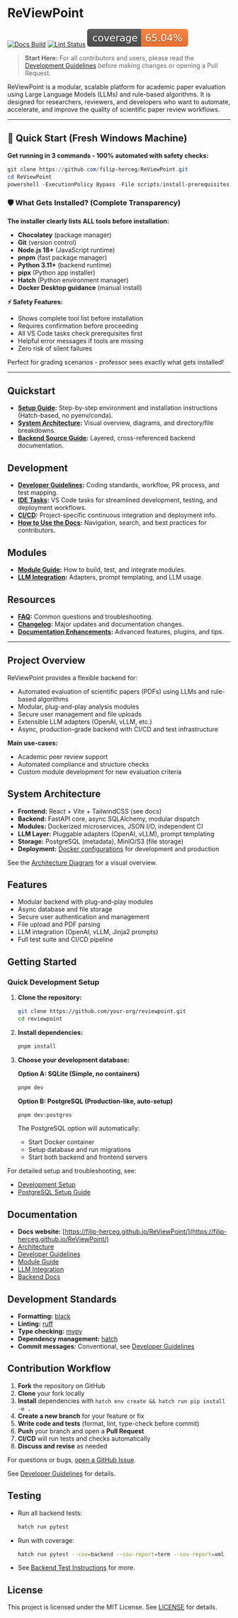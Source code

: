 # ReViewPoint

[![Docs Build](https://github.com/filip-herceg/ReViewPoint/actions/workflows/docs.yaml/badge.svg "Docs Build Status")](https://github.com/filip-herceg/ReViewPoint/actions/workflows/docs.yaml)
[![Lint Status](https://github.com/filip-herceg/ReViewPoint/actions/workflows/docs.yaml/badge.svg?label=lint "Lint Status")](https://github.com/filip-herceg/ReViewPoint/actions/workflows/docs.yaml)
![Test Coverage](docs/content/images/coverage.svg "Test Coverage Badge")

> **Start Here:** For all contributors and users, please read the [Development Guidelines](https://filip-herceg.github.io/ReViewPoint/dev-guidelines/) before making changes or opening a Pull Request.

ReViewPoint is a modular, scalable platform for academic paper evaluation using Large Language Models (LLMs) and rule-based algorithms. It is designed for researchers, reviewers, and developers who want to automate, accelerate, and improve the quality of scientific paper review workflows.

---

## 🚀 Quick Start (Fresh Windows Machine)

**Get running in 3 commands - 100% automated with safety checks:**

```powershell
git clone https://github.com/filip-herceg/ReViewPoint.git
cd ReViewPoint
powershell -ExecutionPolicy Bypass -File scripts/install-prerequisites.ps1
```

### 🛡️ **What Gets Installed? (Complete Transparency)**

**The installer clearly lists ALL tools before installation:**
- **Chocolatey** (package manager)
- **Git** (version control) 
- **Node.js 18+** (JavaScript runtime)
- **pnpm** (fast package manager)
- **Python 3.11+** (backend runtime)
- **pipx** (Python app installer)
- **Hatch** (Python environment manager)
- **Docker Desktop guidance** (manual install)

**⚡ Safety Features:**
- Shows complete tool list before installation
- Requires confirmation before proceeding  
- All VS Code tasks check prerequisites first
- Helpful error messages if tools are missing
- Zero risk of silent failures

Perfect for grading scenarios - professor sees exactly what gets installed!

---

## Quickstart

- **[Setup Guide](https://filip-herceg.github.io/ReViewPoint/setup/):** Step-by-step environment and installation instructions (Hatch-based, no pyenv/conda).
- **[System Architecture](https://filip-herceg.github.io/ReViewPoint/architecture/):** Visual overview, diagrams, and directory/file breakdowns.
- **[Backend Source Guide](https://filip-herceg.github.io/ReViewPoint/backend-source-guide/):** Layered, cross-referenced backend documentation.

## Development

- **[Developer Guidelines](https://filip-herceg.github.io/ReViewPoint/dev-guidelines/):** Coding standards, workflow, PR process, and test mapping.
- **[IDE Tasks](docs/IDE_TASKS.md):** VS Code tasks for streamlined development, testing, and deployment workflows.
- **[CI/CD](https://filip-herceg.github.io/ReViewPoint/ci-cd/):** Project-specific continuous integration and deployment info.
- **[How to Use the Docs](https://filip-herceg.github.io/ReViewPoint/how-to-use-docs/):** Navigation, search, and best practices for contributors.

## Modules

- **[Module Guide](https://filip-herceg.github.io/ReViewPoint/module-guide/):** How to build, test, and integrate modules.
- **[LLM Integration](https://filip-herceg.github.io/ReViewPoint/llm-integration/):** Adapters, prompt templating, and LLM usage.

## Resources

- **[FAQ](https://filip-herceg.github.io/ReViewPoint/faq/):** Common questions and troubleshooting.
- **[Changelog](https://filip-herceg.github.io/ReViewPoint/changelog/):** Major updates and documentation changes.
- **[Documentation Enhancements](https://filip-herceg.github.io/ReViewPoint/documentation-enhancements/):** Advanced features, plugins, and tips.

---

## Project Overview

ReViewPoint provides a flexible backend for:

- Automated evaluation of scientific papers (PDFs) using LLMs and rule-based algorithms
- Modular, plug-and-play analysis modules
- Secure user management and file uploads
- Extensible LLM adapters (OpenAI, vLLM, etc.)
- Async, production-grade backend with CI/CD and test infrastructure

**Main use-cases:**

- Academic peer review support
- Automated compliance and structure checks
- Custom module development for new evaluation criteria

## System Architecture

- **Frontend:** React + Vite + TailwindCSS (see docs)
- **Backend:** FastAPI core, async SQLAlchemy, modular dispatch
- **Modules:** Dockerized microservices, JSON I/O, independent CI
- **LLM Layer:** Pluggable adapters (OpenAI, vLLM), prompt templating
- **Storage:** PostgreSQL (metadata), MinIO/S3 (file storage)
- **Deployment:** [Docker configurations](backend/deployment/docker/DOCKER-GUIDE.md) for development and production

See the [Architecture Diagram](https://filip-herceg.github.io/ReViewPoint/architecture/) for a visual overview.

## Features

- Modular backend with plug-and-play modules
- Async database and file storage
- Secure user authentication and management
- File upload and PDF parsing
- LLM integration (OpenAI, vLLM, Jinja2 prompts)
- Full test suite and CI/CD pipeline

## Getting Started

### Quick Development Setup

1. **Clone the repository:**

   ```bash
   git clone https://github.com/your-org/reviewpoint.git
   cd reviewpoint
   ```

2. **Install dependencies:**

   ```bash
   pnpm install
   ```

3. **Choose your development database:**

   **Option A: SQLite (Simple, no containers)**

   ```bash
   pnpm dev
   ```

   **Option B: PostgreSQL (Production-like, auto-setup)**

   ```bash
   pnpm dev:postgres
   ```

   The PostgreSQL option will automatically:
   - Start Docker container
   - Setup database and run migrations
   - Start both backend and frontend servers

For detailed setup and troubleshooting, see:

- [Development Setup](DEVELOPMENT.md)
- [PostgreSQL Setup Guide](docs/POSTGRES_SETUP.md)

## Documentation

- **Docs website:** [https://filip-herceg.github.io/ReViewPoint/](https://filip-herceg.github.io/ReViewPoint/)
- [Architecture](https://filip-herceg.github.io/ReViewPoint/architecture/)
- [Developer Guidelines](https://filip-herceg.github.io/ReViewPoint/dev-guidelines/)
- [Module Guide](https://filip-herceg.github.io/ReViewPoint/module-guide/)
- [LLM Integration](https://filip-herceg.github.io/ReViewPoint/llm-integration/)
- [Backend Docs](https://filip-herceg.github.io/ReViewPoint/backend/)

## Development Standards

- **Formatting:** [black](https://black.readthedocs.io/)
- **Linting:** [ruff](https://docs.astral.sh/ruff/)
- **Type checking:** [mypy](https://mypy-lang.org/)
- **Dependency management:** [hatch](https://hatch.pypa.io/)
- **Commit messages:** Conventional, see [Developer Guidelines](https://filip-herceg.github.io/ReViewPoint/dev-guidelines/)

## Contribution Workflow

1. **Fork** the repository on GitHub
2. **Clone** your fork locally
3. **Install** dependencies with `hatch env create && hatch run pip install -e .`
4. **Create a new branch** for your feature or fix
5. **Write code and tests** (format, lint, type-check before commit)
6. **Push** your branch and open a **Pull Request**
7. **CI/CD** will run tests and checks automatically
8. **Discuss and revise** as needed

For questions or bugs, [open a GitHub Issue](https://github.com/filip-herceg/ReViewPoint/issues).

See [Developer Guidelines](https://filip-herceg.github.io/ReViewPoint/dev-guidelines/) for details.

## Testing

- Run all backend tests:

  ```bash
  hatch run pytest
  ```

- Run with coverage:

  ```bash
  hatch run pytest --cov=backend --cov-report=term --cov-report=xml
  ```

- See [Backend Test Instructions](https://filip-herceg.github.io/ReViewPoint/backend/test-instructions/) for more.

## License

This project is licensed under the MIT License. See [LICENSE](LICENSE) for details.
